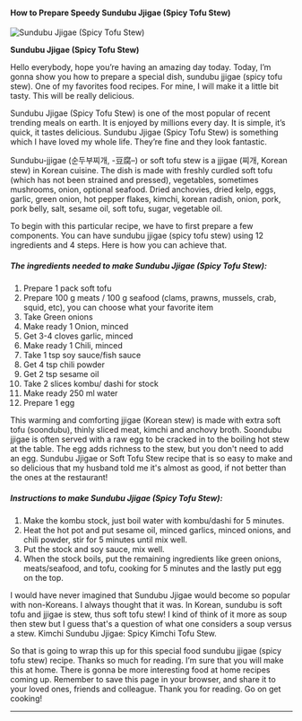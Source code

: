             

#### How to Prepare Speedy Sundubu Jjigae (Spicy Tofu Stew)

![Sundubu Jjigae (Spicy Tofu Stew)](https://img-global.cpcdn.com/recipes/2620365_de4984ab25228a5b/751x532cq70/sundubu-jjigae-spicy-tofu-stew-recipe-main-photo.jpg)

**Sundubu Jjigae (Spicy Tofu Stew)**

Hello everybody, hope you’re having an amazing day today. Today, I’m gonna show you how to prepare a special dish, sundubu jjigae (spicy tofu stew). One of my favorites food recipes. For mine, I will make it a little bit tasty. This will be really delicious.

Sundubu Jjigae (Spicy Tofu Stew) is one of the most popular of recent trending meals on earth. It is enjoyed by millions every day. It is simple, it’s quick, it tastes delicious. Sundubu Jjigae (Spicy Tofu Stew) is something which I have loved my whole life. They’re fine and they look fantastic.

Sundubu-jjigae (순두부찌개, -豆腐–) or soft tofu stew is a jjigae (찌개, Korean stew) in Korean cuisine. The dish is made with freshly curdled soft tofu (which has not been strained and pressed), vegetables, sometimes mushrooms, onion, optional seafood. Dried anchovies, dried kelp, eggs, garlic, green onion, hot pepper flakes, kimchi, korean radish, onion, pork, pork belly, salt, sesame oil, soft tofu, sugar, vegetable oil.

To begin with this particular recipe, we have to first prepare a few components. You can have sundubu jjigae (spicy tofu stew) using 12 ingredients and 4 steps. Here is how you can achieve that.

##### The ingredients needed to make Sundubu Jjigae (Spicy Tofu Stew):

1.  Prepare 1 pack soft tofu
2.  Prepare 100 g meats / 100 g seafood (clams, prawns, mussels, crab, squid, etc), you can choose what your favorite item
3.  Take Green onions
4.  Make ready 1 Onion, minced
5.  Get 3-4 cloves garlic, minced
6.  Make ready 1 Chili, minced
7.  Take 1 tsp soy sauce/fish sauce
8.  Get 4 tsp chili powder
9.  Get 2 tsp sesame oil
10.  Take 2 slices kombu/ dashi for stock
11.  Make ready 250 ml water
12.  Prepare 1 egg

This warming and comforting jjigae (Korean stew) is made with extra soft tofu (soondubu), thinly sliced meat, kimchi and anchovy broth. Soondubu jjigae is often served with a raw egg to be cracked in to the boiling hot stew at the table. The egg adds richness to the stew, but you don't need to add an egg. Sundubu Jjigae or Soft Tofu Stew recipe that is so easy to make and so delicious that my husband told me it's almost as good, if not better than the ones at the restaurant!

##### Instructions to make Sundubu Jjigae (Spicy Tofu Stew):

1.  Make the kombu stock, just boil water with kombu/dashi for 5 minutes.
2.  Heat the hot pot and put sesame oil, minced garlics, minced onions, and chili powder, stir for 5 minutes until mix well.
3.  Put the stock and soy sauce, mix well.
4.  When the stock boils, put the remaining ingredients like green onions, meats/seafood, and tofu, cooking for 5 minutes and the lastly put egg on the top.

I would have never imagined that Sundubu Jjigae would become so popular with non-Koreans. I always thought that it was. In Korean, sundubu is soft tofu and jjigae is stew, thus soft tofu stew! I kind of think of it more as soup then stew but I guess that's a question of what one considers a soup versus a stew. Kimchi Sundubu Jjigae: Spicy Kimchi Tofu Stew.

So that is going to wrap this up for this special food sundubu jjigae (spicy tofu stew) recipe. Thanks so much for reading. I’m sure that you will make this at home. There is gonna be more interesting food at home recipes coming up. Remember to save this page in your browser, and share it to your loved ones, friends and colleague. Thank you for reading. Go on get cooking!

* * *